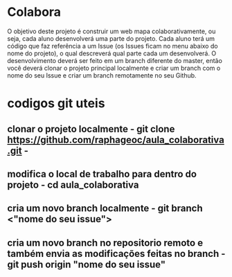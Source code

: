 # Colabora

O objetivo deste projeto é construir um web mapa colaborativamente, ou seja, cada aluno desenvolverá uma parte do projeto. Cada aluno terá um código que faz referência a um Issue (os Issues ficam no menu abaixo do nome do projeto), o qual descreverá qual parte cada um desenvolverá. O desenvolvimento deverá ser feito em um branch diferente do master, então você deverá clonar o projeto principal localmente e criar um branch com o nome do seu Issue e criar um branch remotamente no seu Github.

# codigos git uteis

 ## clonar o projeto localmente - git clone https://github.com/raphageoc/aula_colaborativa.git - 
 ## modifica o local de trabalho para dentro do projeto - cd aula_colaborativa
 ## cria um novo branch localmente - git branch <"nome do seu issue">
 ## cria um novo branch no repositorio remoto e também envia as modificações feitas no branch - git push origin "nome do seu issue"

